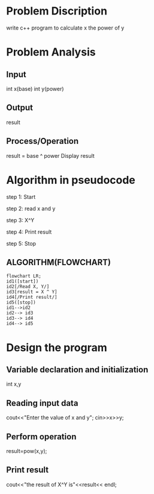 # Problem Discription
write c++ program to calculate x the power of y
# Problem Analysis
## Input
int x(base)
int y(power)
## Output
result
## Process/Operation
result = base ^ power
 Display result
 # Algorithm in pseudocode
 step 1: Start

 step 2: read x and y

 step 3: X^Y
 
 step 4: Print result

 step 5: Stop
 ## ALGORITHM(FLOWCHART)
 ```mermaid
flowchart LR;
id1([start])
id2[/Read X, Y/]
id3[result = X ^ Y]
id4[/Print result/]
id5([stop])
id1-->id2
id2--> id3
id3--> id4
id4--> id5
```
 # Design the program
 ## Variable declaration and initialization
 int x,y
 ## Reading input data
 cout<<"Enter the value of x and y";
 cin>>x>>y;
 ## Perform operation
result=pow(x,y);
 ## Print result
 cout<<"the result of X^Y is"<<result<< endl;
